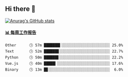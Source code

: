 ## Hi there 👋

[![Anurag's GitHub stats](https://github-readme-stats-orilights.vercel.app/api?username=orilights)](https://github.com/anuraghazra/github-readme-stats)

<!--
**OriLight152/OriLight152** is a ✨ _special_ ✨ repository because its `README.md` (this file) appears on your GitHub profile.

Here are some ideas to get you started:

- 🔭 I’m currently working on ...
- 🌱 I’m currently learning ...
- 👯 I’m looking to collaborate on ...
- 🤔 I’m looking for help with ...
- 💬 Ask me about ...
- 📫 How to reach me: ...
- 😄 Pronouns: ...
- ⚡ Fun fact: ...
-->

<!-- waka-box start -->
#### <a href="https://gist.github.com/92c8d5b388768c10efcba86e82b7c4fb" target="_blank">📊 每周工作报告</a>
```text
Other      🕓 57m ███████▍░░░░░░░░░░░░░░░░░░░░░░ 25.0%
Text       🕓 52m ██████▊░░░░░░░░░░░░░░░░░░░░░░░ 22.7%
Python     🕓 50m ██████▋░░░░░░░░░░░░░░░░░░░░░░░ 22.2%
Vue.js     🕓 40m █████▎░░░░░░░░░░░░░░░░░░░░░░░░ 17.6%
Binary     🕓 13m █▊░░░░░░░░░░░░░░░░░░░░░░░░░░░░  6.0%
```
<!-- Powered by https://github.com/journey-ad/waka-box-go . -->
<!-- waka-box end -->
